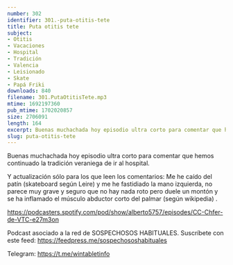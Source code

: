 ```yaml
---
number: 302
identifier: 301.-puta-otitis-tete
title: Puta otitis tete
subject:
- Otitis
- Vacaciones
- Hospital
- Tradición
- Valencia
- Leisionado
- Skate
- Papá Friki
downloads: 840
filename: 301.PutaOtitisTete.mp3
mtime: 1692197360
pub_mtime: 1702020857
size: 2706091
length: 164
excerpt: Buenas muchachada hoy episodio ultra corto para comentar que hemos continuado la traidición veraniega de ir al hospital
slug: puta-otitis-tete
---
```

Buenas muchachada hoy episodio ultra corto para comentar que hemos continuado la tradición veraniega de ir al hospital.

Y actualización sólo para los que leen los comentarios: Me he caído del patín (skateboard según Leire) y me he fastidiado la mano izquierda, no parece muy grave y seguro que no hay nada roto pero duele un montón y se ha inflamado el músculo abductor corto del palmar (según wikipedia) .

https://podcasters.spotify.com/pod/show/alberto5757/episodes/CC-Chfer-de-VTC-e27m3on

Podcast asociado a la red de SOSPECHOSOS HABITUALES. Suscríbete con este feed: https://feedpress.me/sospechososhabituales

Telegram: https://t.me/wintabletinfo